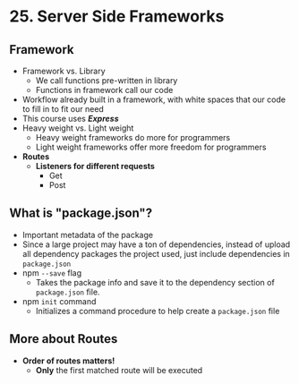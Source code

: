 # 25. Server Side Frameworks

## Framework

* Framework vs. Library
  * We call functions pre-written in library
  * Functions in framework call our code
* Workflow already built in a framework, with white spaces that our code to fill in to fit our need
* This course uses _**Express**_
* Heavy weight vs. Light weight
  * Heavy weight frameworks do more for programmers
  * Light weight frameworks offer more freedom for programmers
* **Routes**
  * **Listeners for different requests**
    * Get
    * Post

## What is "package.json"?

* Important metadata of the package
* Since a large project may have a ton of dependencies, instead of upload all dependency packages the project used, just include dependencies in `package.json`
* npm `--save` flag
  * Takes the package info and save it to the dependency section of `package.json` file.
* npm `init` command
  * Initializes a command procedure to help create a `package.json` file

## More about Routes

* **Order of routes matters!**
  * **Only** the first matched route will be executed



